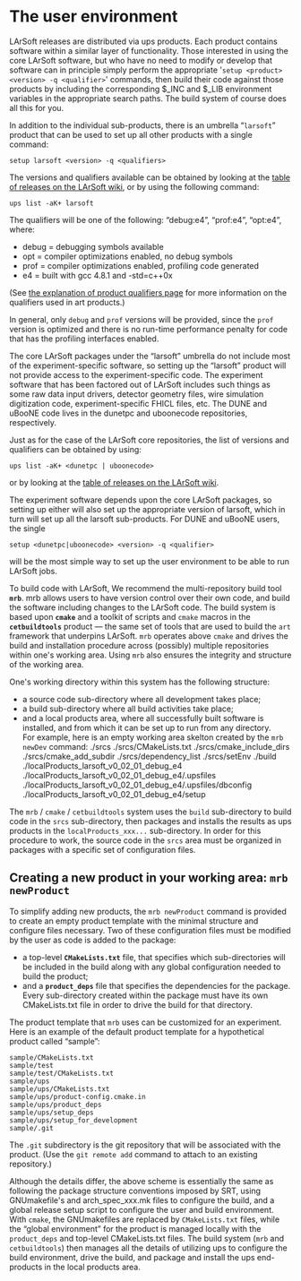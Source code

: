 # The user environment

LArSoft releases are distributed via ups products. Each product contains software within a similar layer of functionality. Those interested in using the core LArSoft software, but who have no need to modify or develop that software can in principle simply perform the appropriate '`setup <product> <version> -q <qualifier>`' commands, then build their code against those products by including the corresponding $<PRODUCT NAME>_INC and $<PRODUCT NAME>_LIB environment variables in the appropriate search paths. The build system of course does all this for you.

In addition to the individual sub-products, there is an umbrella “`larsoft`” product that can be used to set up all other products with a single command:

    setup larsoft <version> -q <qualifiers>

  
The versions and qualifiers available can be obtained by looking at the [table of releases on the LArSoft wiki](LArSoft_release_list#releases), or by using the following command:

    ups list -aK+ larsoft

  
The qualifiers will be one of the following: “debug:e4”, “prof:e4”, “opt:e4”, where:

-   debug = debugging symbols available
-   opt = compiler optimizations enabled, no debug symbols
-   prof = compiler optimizations enabled, profiling code generated
-   e4 = built with gcc 4.8.1 and -std=c++0x

(See [the explanation of product qualifiers page](https://cdcvs.fnal.gov/redmine/projects/cet-is-public/wiki/AboutQualifiers) for more information on the qualifiers used in art products.)

In general, only `debug` and `prof` versions will be provided, since the `prof` version is optimized and there is no run-time performance penalty for code that has the profiling interfaces enabled.

The core LArSoft packages under the “larsoft” umbrella do not include most of the experiment-specific software, so setting up the “larsoft” product will not provide access to the experiment-specific code. The experiment software that has been factored out of LArSoft includes such things as some raw data input drivers, detector geometry files, wire simulation digitization code, experiment-specific FHICL files, etc. The DUNE and uBooNE code lives in the dunetpc and uboonecode repositories, respectively.

Just as for the case of the LArSoft core repositories, the list of versions and qualifiers can be obtained by using:

    ups list -aK+ <dunetpc | uboonecode>

  
or by looking at the [table of releases on the LArSoft wiki](releases/LArSoft_release_list).

The experiment software depends upon the core LArSoft packages, so setting up either will also set up the appropriate version of larsoft, which in turn will set up all the larsoft sub-products. For DUNE and uBooNE users, the single

    setup <dunetpc|uboonecode> <version> -q <qualifier> 

  
will be the most simple way to set up the user environment to be able to run LArSoft jobs.

To build code with LArSoft, We recommend the multi-repository build tool **`mrb`**. mrb allows users to have version control over their own code, and build the software including changes to the LArSoft code. The build system is based upon **`cmake`** and a toolkit of scripts and `cmake` macros in the **`cetbuildtools`** product — the same set of tools that are used to build the `art` framework that underpins LArSoft. `mrb` operates above `cmake` and drives the build and installation procedure across (possibly) multiple repositories within one's working area. Using `mrb` also ensures the integrity and structure of the working area.

One's working directory within this system has the following structure:

-   a source code sub-directory where all development takes place;
-   a build sub-directory where all build activities take place;
-   and a local products area, where all successfully built software is installed, and from which it can be set up to run from any directory.  
    For example, here is an empty working area skelton created by the `mrb newDev` command:
        ./srcs
        ./srcs/CMakeLists.txt
        ./srcs/cmake_include_dirs
        ./srcs/cmake_add_subdir
        ./srcs/dependency_list
        ./srcs/setEnv
        ./build
        ./localProducts_larsoft_v0_02_01_debug_e4
        ./localProducts_larsoft_v0_02_01_debug_e4/.upsfiles
        ./localProducts_larsoft_v0_02_01_debug_e4/.upsfiles/dbconfig
        ./localProducts_larsoft_v0_02_01_debug_e4/setup

The `mrb` / `cmake` / `cetbuildtools` system uses the `build` sub-directory to build code in the `srcs` sub-directory, then packages and installs the results as ups products in the `localProducts_xxx...` sub-directory. In order for this procedure to work, the source code in the `srcs` area must be organized in packages with a specific set of configuration files.

## Creating a new product in your working area: `mrb newProduct`

To simplify adding new products, the `mrb newProduct` command is provided to create an empty product template with the minimal structure and configure files necessary. Two of these configuration files must be modified by the user as code is added to the package:

-   a top-level **`CMakeLists.txt`** file, that specifies which sub-directories will be included in the build along with any global configuration needed to build the product;
-   and a **`product_deps`** file that specifies the dependencies for the package.  
    Every sub-directory created within the package must have its own CMakeLists.txt file in order to drive the build for that directory.

The product template that `mrb` uses can be customized for an experiment. Here is an example of the default product template for a hypothetical product called “sample”:

    sample/CMakeLists.txt
    sample/test
    sample/test/CMakeLists.txt
    sample/ups
    sample/ups/CMakeLists.txt
    sample/ups/product-config.cmake.in
    sample/ups/product_deps
    sample/ups/setup_deps
    sample/ups/setup_for_development
    sample/.git

The `.git` subdirectory is the git repository that will be associated with the product. (Use the `git remote add` command to attach to an existing repository.)

Although the details differ, the above scheme is essentially the same as following the package structure conventions imposed by SRT, using GNUmakefile's and arch_spec_xxx.mk files to configure the build, and a global release setup script to configure the user and build environment. With `cmake`, the GNUmakefiles are replaced by `CMakeLists.txt` files, while the “global environment” for the product is managed locally with the `product_deps` and top-level CMakeLists.txt files. The build system (`mrb` and `cetbuildtools`) then manages all the details of utilizing ups to configure the build environment, drive the build, and package and install the ups end-products in the local products area.
